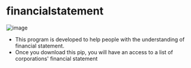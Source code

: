 # financialstatement

![image](https://github.com/pppaal/financialstatement/assets/131325003/0476993f-579a-4af0-b18e-1f13b2d0a0d7)

- This program is developed to help people with the understanding of financial statement.
- Once you download this pip, you will have an access to a list of corporations' financial statement

